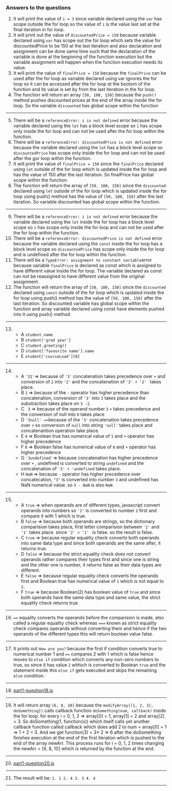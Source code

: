 
### Answers to the questions

1. It will print the value of `i = 3` since variable declared using the `var` has scope outside the for loop so the value 
    of `i` is the value last set at the final iteration in for loop.
2. It will print out the value of `discountedPrice = 150` because variable declared using `var` has scope out the for loop 
    which sets the value for discountedPrice to be 150 at the last iteration and also declaration and assignment can be done 
    same time such that the declaration of the variable is done at the beginning of the function execution but the variable 
    assignment will happen when the function execution needs its value.
3. It will print the value of `finalPrice = 150` because the `finalPrice` can be used after the for loop as variable declared 
    using var ignores the for loop so it can be accessed after the for loop at the bootom of the function and its value is set 
    by from the last iteration in the for loop.
4. The function will return an array `[50, 100, 150]` because the `push()` method pushes discounted prices at the end of the 
    array inside the for loop. So the variable `discounted` has global scope within the function
   
  ***
5. There will be a `referenceError: i is not defined` error because the variable declared using the `let` has a block level scope so 
    `i` has scope only inside the for loop and can not be used after the for loop within the function.
6. There will be a `referenceError: discountedPrice is not defined` error because the variable declared using the `let` has a block 
    level scope so `discountedPrice` has scope only inside the for loop and can not be used after the gor loop within the function.
7. It will print the value of `finalPrice = 150` since the `finalPrice` declared using `let` outside of the for loop which is updated 
    inside the for loop and has the value of 150 after the last iteration. So finalPrice has global scope within the function.
8. The function will return the array of `[50, 100, 150]` since the `discounted` declared using `let` outside of the for loop which 
    is updated inside the for loop using push() method has the value of `[50, 100, 150]` after the last iteration. So variable discounted 
    has global scope within the function.

***
9. There will be a `referenceError: i is not defined` error because the variable declared using the `let` inside the for loop has a block 
    level scope so `i` has scope only inside the for loop and can not be used after the for loop within the function.
10. There will be a `referenceError: discountedPrice is not defined` error because the variable declared using the `const` inside the for
    loop has a block level scope so `discountedPrice` has scope only inside the for loop and is undefined after the for loop within
    the function.
11. There will be a `TypeError: assignment to constant variable`error because variable `finalPrice` is declared as const which is assigned
    to have different value inside the for loop. The variable declared as const can not be reassigned to have different value from the 
    original assignment.
12. The function will return the array of `[50, 100, 150]` since the `discounted` declared using `const` outside of the for loop which 
    is updated inside the for loop using push() method has the value of `[50, 100, 150]` after the last iteration. So discounted 
    variable has global scope within the function and array variable declared using const have elements pushed into it using push() method.
    
***
13. * A `student.name`
    * B `student['grad year']`
    * C `student.greeting()`
    * D `student['favourite name'].name`
    * E `student['courseLoad'][0]`
    
***
14. * A ` '32' `=> because of `'3'` concatenation takes precedence over `+` and conversion of `2` into `'2'` and the                         concatenation of `'3' + '2' ` takes place.
    * B `1`     => because of the `-` operator has higher precedence than concatenation, conversion of `'3'` into `3`                      takes place and the substraction takes place on `3 -2`.
    * C ` 3`    => because of the operand number `3` `+` takes precedence and the conversion of null into `0` takes                         place
    * D `'3null' =>`because of the `'3'` concatenation takes precedence over `+` so conversion of `null` into string                        `'null'` takes place and concatenantion operation take place.
    * E `4`     => Boolean true has numerical value of `1` and `+` operator has higher precedence
    * F `0`     => Boolean false has numerical value of `0` and `+` operator has higher precedence
    * G `'3undefined'`=> because concatenation has higher precedence over `+` , undefined is converted to string                                  `undefined` and the concatenation of `'3' + 'undefined` takes place.
    * H `NaN` => because `-` operator has higher precedence over concatecation, `"3"` is converted into number `3` and                    undefined has NaN numerical value. so `3 - NaN` is also `NaN`.
***
15. * A `true`  => when operands are of different types, javascript convert operands into numbers so `'2'` is converted                    to number `2` first and compare it with 1 which is true.
    * B `false` => because both operands are strings, so the dictionary comparision takes place, first letter                              comparision between `'2'` and `'1'` takes place. since `'2' < '1' ` is false. so  the result is                          false.
    * C `true`  => because regular equality check converts both operands into same data type and since both operands are                   the same after, it returns true.
    * D `false` => because the strict equality check does not convert operands rather compares their types first and                        since one is string and the other one is number, it returns false as their data types are different.
    * E `false` => because regular equality check converts the operands first and Boolean true has numerical value of                      `1` which is not equal to `2`.
    * F `true` => because Boolean(2) has boolean value of `true` and since both operands have the same data type and                       same value, the strict equality check returns true.
***
16. `==` equality converts the operands before the comparision is made, also called a regular equality check whereas         `===` known as strict equality check compares operands without converting them and hence if the two operands of         the different types this will return boolean value false.
***
17. It prints out `How are you?` because the first if condition converts true to numerical number 1 and `==` compares 2 with 1 which is false hence moves to `else if` condition which converts any non-zero numbers to true, so since it has value `2` whhich is converted to Boolean `true` and the statement inside this `else if` gets executed and skips     the remaining `else` condition.
***
18. [part1-question18.js](part1-question18.js)
***
19. It will return array `[6, 8, 10]` because the `modifyArray([1, 2, 3], doSomething])` calls callback function `doSomething(num, callback)` inside the for loop. for every i = 0, 1, 2 => array[0] = 1, array[1] = 2 and array[2] = 3. So doSomething(1, function(x)) which itself calls yet another callback function called callback which does add 2 to num = array[0] = 1 => 1 + 2 = 3. And we get function(3) = 3* 2 => 6 after the doSomething finishes execution at the end of the first iteration which is pushed to the end of the array newArr. This process runs for i = 0, 1, 2 times changing the newArr = [6, 8, 10] which is returned by the function at the end.
***
20. [part1-question20.js](part1-question20.js)
***
21. The result will be: 
    ``1. 1
      2. 4
      3. 3
      4. 4 ``
      
***
